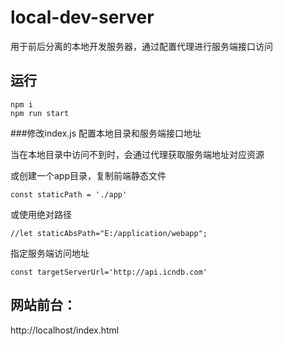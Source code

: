 
# local-dev-server

用于前后分离的本地开发服务器，通过配置代理进行服务端接口访问

## 运行
```
npm i
npm run start
```
###修改index.js 配置本地目录和服务端接口地址

当在本地目录中访问不到时，会通过代理获取服务端地址对应资源

或创建一个app目录，复制前端静态文件
```
const staticPath = './app'
````
或使用绝对路径
```
//let staticAbsPath="E:/application/webapp";
```

指定服务端访问地址
```
const targetServerUrl='http://api.icndb.com'
```


## 网站前台：<br>
http://localhost/index.html






